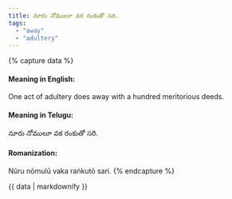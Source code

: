 ```yaml
---
title: నూరు నోములూ వక రంకుతో సరి.
tags:
  - "away"
  - "adultery"
---
```


{% capture data %}
#### Meaning in English:
One act of adultery does away with a hundred meritorious deeds.

#### Meaning in Telugu:
నూరు నోములూ వక రంకుతో సరి.

#### Romanization:
Nūru nōmulū vaka raṅkutō sari.
{% endcapture %}

{{ data | markdownify }}

